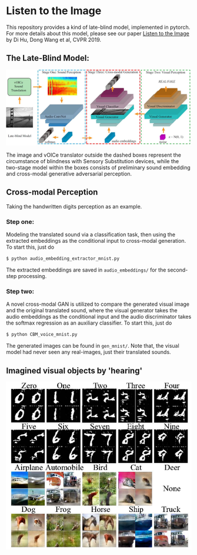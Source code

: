 # Listen to the Image

This repository provides a kind of late-blind model, implemented in pytorch.
For more details about this model, please see our paper [Listen to the Image](http://dtaoo.github.io/papers/2019_voice.pdf) by Di Hu, Dong Wang et al, CVPR 2019.

## The Late-Blind Model:
<img src='ims/lbm.JPG'>

The image and vOICe translator outside the dashed boxes represent the circumstance of blindness with Sensory Substitution devices, while the two-stage model within the boxes consists of preliminary sound embedding and cross-modal generative adversarial perception.

## Cross-modal Perception

Taking the handwritten digits perception as an example. 

### Step one: 

Modeling the translated sound via a classification task, then using the extracted embeddings as the conditional input to cross-modal generation. To start this, just do

```bash
$ python audio_embedding_extractor_mnist.py
```

The extracted embeddings are saved in `audio_embeddings/` for the second-step processing.

### Step two: 

A novel cross-modal GAN is utilized to compare the generated visual image and the original translated sound, where the visual generator takes the audio embeddings as the conditional input and the audio discriminator takes the softmax regression as an auxiliary classifier. To start this, just do

```bash
$ python CBM_voice_mnist.py 
```

The generated images can be found in  `gen_mnist/`. Note that, the visual model had never seen any real-images, just their translated sounds.


## Imagined visual objects by 'hearing' 
<img src='ims/lbm_examples.jpg'>